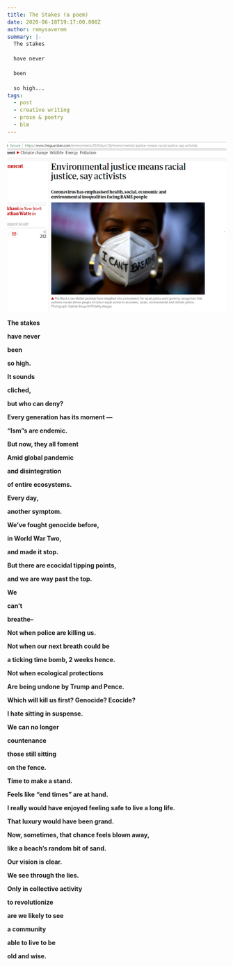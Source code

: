 ```yaml
---
title: The Stakes (a poem)
date: 2020-06-18T19:17:00.000Z
author: remysaverem
summary: |-
  The stakes

  have never

  been

  so high...
tags:
  - post
  - creative writing
  - prose & poetry
  - blm
---
```

![environmental justice snip guardian](/static/img/environmental-justice-snip-guardian-1-.png)

**The stakes**

**have never**

**been**

**so high.**

**It sounds**

**cliched,**

**but who can deny?**

**Every generation has its moment —**

**“Ism”s are endemic.**

**But now, they all foment**

**Amid global pandemic**

**and disintegration**

**of entire ecosystems.**

**Every day,**

**another symptom.**

**We’ve fought genocide before,**

**in World War Two,**

**and made it stop.**

**But there are ecocidal tipping points,**

**and we are way past the top.**

**We**

**can’t**

**breathe–**

**Not when police are killing us.**

**Not when our next breath could be**

**a ticking time bomb, 2 weeks hence.**

**Not when ecological protections**

**Are being undone by Trump and Pence.**

**Which will kill us first? Genocide? Ecocide?**

**I hate sitting in suspense.**

**We can no longer**

**countenance**

**those still sitting**

**on the fence.**

**Time to make a stand.**

**Feels like “end times” are at hand.**

**I really would have enjoyed feeling safe to live a long life.**

**That luxury would have been grand.**

**Now, sometimes, that chance feels blown away,**

**like a beach’s random bit of sand.**

**Our vision is clear.**

**We see through the lies.**

**Only in collective activity**

**to revolutionize**

**are we likely to see**

**a community**

**able to live to be**

**old and wise.**

<!--EndFragment-->